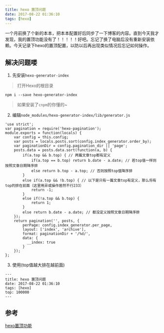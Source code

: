 ```yaml
---
title: hexo 置顶问题
date: 2017-08-22 01:36:10
tags: [hexo]
---
```


一个月前换了个新的本本，把本本配置好后同步了一下博客的内容。直到今天我才发现，我的置顶功能没有了！！！！！好吧。忘记了换了电脑后没有重新安装依赖。今天记录下hexo的置顶配置，以防以后再出现类似情况后忘记如何操作。

<!--more-->

## 解决问题喽

1. 先安装`hexo-generator-index`
>打开Hexo的根目录
```
npm i --save hexo-generator-index
```
>如果安装了`cnpm`的你懂的~

2. 编辑`node_modules/hexo-generator-index/lib/generator.js`

```
'use strict';
var pagination = require('hexo-pagination');
module.exports = function(locals) {
    var config = this.config;
    var posts = locals.posts.sort(config.index_generator.order_by);
    var paginationDir = config.pagination_dir || 'page';
    posts.data = posts.data.sort(function(a, b) {
        if(a.top && b.top) { // 两篇文章top都有定义
            if(a.top == b.top) return b.date - a.date; // 若top值一样则按照文章日期降序排
            else return b.top - a.top; // 否则按照top值降序排
        }
        else if(a.top && !b.top) { // 以下是只有一篇文章top有定义，那么将有top的排在前面（这里用异或操作居然不行233）
            return -1;
        }
        else if(!a.top && b.top) {
            return 1;
        }
        else return b.date - a.date; // 都没定义按照文章日期降序排
    });
    return pagination('', posts, {
        perPage: config.index_generator.per_page,
        layout: ['index', 'archive'],
        format: paginationDir + '/%d/',
        data: {
          __index: true
        }
    });
};

```
3. 使用(top值越大排在越前面)

```
---
title: hexo 置顶问题
date: 2017-08-22 01:36:10
tags: [hexo]
top: 100000
---

```


## 参考
[hexo置顶功能](http://spxiaomin.github.io/2017/02/12/hexo%E7%BD%AE%E9%A1%B6%E5%8A%9F%E8%83%BD/)